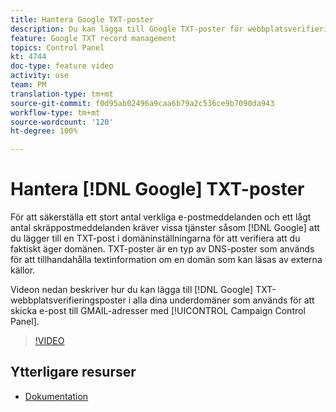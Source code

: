 ```yaml
---
title: Hantera Google TXT-poster
description: Du kan lägga till Google TXT-poster för webbplatsverifiering i alla underdomäner som används för att skicka e-postmeddelanden till GMAIL-adresser via kontrollpanelen i Campaign.
feature: Google TXT record management
topics: Control Panel
kt: 4744
doc-type: feature video
activity: use
team: PM
translation-type: tm+mt
source-git-commit: f0d95ab02496a9caa6b79a2c536ce9b7090da943
workflow-type: tm+mt
source-wordcount: '120'
ht-degree: 100%

---
```



# Hantera [!DNL Google] TXT-poster

För att säkerställa ett stort antal verkliga e-postmeddelanden och ett lågt antal skräppostmeddelanden kräver vissa tjänster såsom [!DNL Google] att du lägger till en TXT-post i domäninställningarna för att verifiera att du faktiskt äger domänen. TXT-poster är en typ av DNS-poster som används för att tillhandahålla textinformation om en domän som kan läsas av externa källor.

Videon nedan beskriver hur du kan lägga till [!DNL Google] TXT-webbplatsverifieringsposter i alla dina underdomäner som används för att skicka e-post till GMAIL-adresser med [!UICONTROL Campaign Control Panel].

>[!VIDEO](https://video.tv.adobe.com/v/32369?quality=12)

## Ytterligare resurser

* [Dokumentation](https://docs.adobe.com/content/help/sv-SE/control-panel/using/subdomains-and-certificates/managing-txt-records.html)
